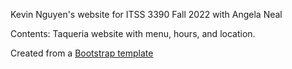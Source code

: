 Kevin Nguyen's website for ITSS 3390 Fall 2022 with Angela Neal

Contents: Taqueria website with menu, hours, and location.

Created from a [Bootstrap template](https://github.com/StartBootstrap/startbootstrap-modern-business)
